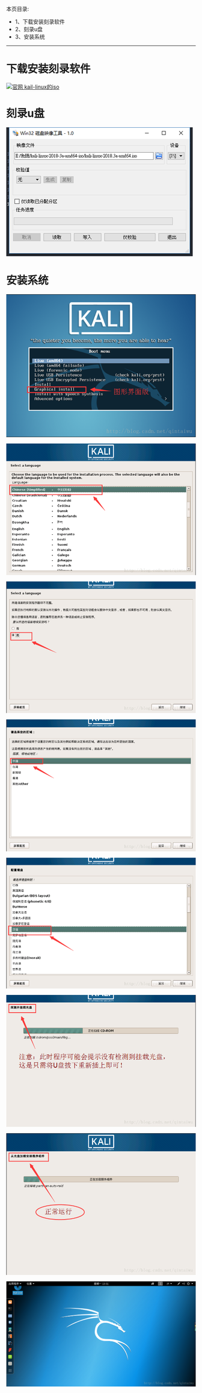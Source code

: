 本页目录:
- 1、下载安装刻录软件
- 2、刻录u盘
- 3、安装系统

***

# 下载安装刻录软件

[![](https://img.shields.io/badge/官网-kali--linux的iso-red.svg "官网 kail-linux的iso")](https://sourceforge.net/projects/win32diskimager/files/latest/download)


# 刻录u盘

![](image/2-1.png)

# 安装系统

![](image/2-2.png)

![](image/2-3.png)

![](image/2-4.png)

![](image/2-5.png)

![](image/2-6.png)

![](image/2-7.png)

![](image/2-8.png)

![](image/2-9.png)


